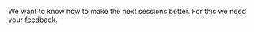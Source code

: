 We want to know how to make the next sessions better.
For this we need your [feedback](https://forms.gle/awraHJpjLaPDeXzk9).
